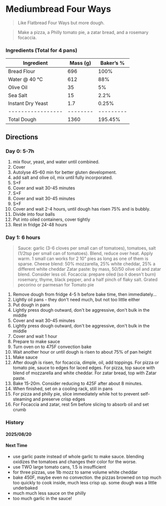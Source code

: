 # Mediumbread Four Ways

> Like Flatbread Four Ways but more dough.

> Make a pizza, a Philly tomato pie, a zatar bread, and a rosemary focaccia.

### Ingredients (Total for 4 pans)

| Ingredient        | Mass (g) | Baker’s % |
| ----------------- | -------- | --------- |
| Bread Flour       | 696      | 100%      |
| Water @ 40 °C     | 612      | 88%       |
| Olive Oil         | 35       | 5%        |
| Sea Salt          | 15       | 2.2%      |
| Instant Dry Yeast | 1.7      | 0.25%     |
| ----------------- | -------- | --------- |
| Total Dough       | 1360     | 195.45%   |


## Directions

### Day 0: 5-7h

1. mix flour, yeast, and water until combined.
2. Cover
3. Autolyse 45–60 min for better gluten development.
4. add salt and olive oil, mix until fully incorporated.
5. S+F
6. Cover and wait 30-45 minutes
7. S+F
8. Cover and wait 30-45 minutes
9. S+F
10. Cover and wait 2-4 hours, until dough has risen 75% and is bubbly.
11. Divide into four balls
12. Put into oiled containers, cover tightly
13. Rest in fridge 24-48 hours

### Day 1: 6 hours

> Sauce: garlic (3-6 cloves per small can of tomatoes), tomatoes, salt (1/2tsp per small can of tomatoes). Blend, reduce over heat. Apply warm. 1 small can works for 2 10" pies as long as one of them is sparse.
> Cheese blend: 50% mozzarella, 25% white cheddar, 25% a different white cheddar
> Zatar paste: by mass, 50/50 olive oil and zatar blend. Consider less oil.
> Focaccia: prepare oiled (so it doesn't burn) rosemary, thyme, black pepper, and a half pinch of flaky salt.
> Grated pecorino or parmesan for Tomato pie

1. Remove dough from fridge 4-5 h before bake time, then immediately...
2. Lightly oil pans - they don't need much, but not too little either
3. Put dough in pans
4. Lightly press dough outward, don't be aggressive, don't bulk in the middle
5. Cover and wait 30-45 minutes
6. Lightly press dough outward, don't be aggressive, don't bulk in the middle
7. Cover and wait 1 hour
8. Prepare to make sauce
9. Turn oven on to 475F convection bake
10. Wait another hour or until dough is risen to about 75% of pan height
9. Make sauce
10. After dough is risen, for focaccia, dimple, oil, add toppings. For pizza or tomato pie, sauce to edges for laced edges. For pizza, top sauce with blend of mozzarella and white cheddar. For zatar bread, top with Zatar paste.
11. Bake 15-20m. Consider reducing to 425F after about 8 minutes.
12. When finished, set on a cooling rack, still in pans
13. For pizza and philly pie, slice immediately while hot to prevent self-steaming and preserve crisp edges
14. For Focaccia and zatar, rest 5m before slicing to absorb oil and set crumb

### History

#### 2025/08/20

#### Next Time

- use garlic paste instead of whole garlic to make sauce. blending oxidizes the tomatoes and changes their color for the worse. 
- use TWO large tomato cans, 1.5 is insufficient
- for three pizzas, use 1lb mozz to same volume white cheddar
- bake 450F, maybe even no convection. the pizzas browned on top much too quickly to cook inside, much less crisp up. some dough was a little underbaked
- much much less sauce on the philly
- too much garlic in the sauce!
